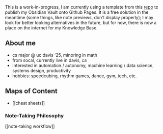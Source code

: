 This is a work-in-progress, I am currently using a template from this [repo](https://github.com/jobindjohn/obsidian-publish-mkdocs) to publish my Obsidian Vault onto Github Pages. It is a free solution in the meantime (some things, like note previews, don't display properly); I may look for better looking alternatives in the future, but for now, there is now a place on the internet for my Knowledge Base. 
## About me
- cs major @ uc davis '25, minoring in math
- from socal, currently live in davis, ca
- interested in automation / autonomy, machine learning / data science, systems design, productivity
- hobbies: speedcubing, rhythm games, dance, gym, tech, etc.
## Maps of Content
- [[cheat sheets]]
### Note-Taking Philosophy

[[note-taking workflow]]